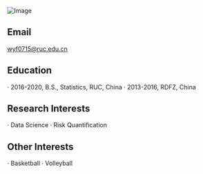 ![Image](https://user-images.githubusercontent.com/32222392/47916739-26d0e680-dee2-11e8-9926-065f0c608a62.jpg)

## Email
wyf0715@ruc.edu.cn

## Education
 · 2016-2020, B.S., Statistics, RUC, China
 · 2013-2016, RDFZ, China
 
## Research Interests
 · Data Science 
 · Risk Quantification

## Other Interests
 · Basketball
 · Volleyball
